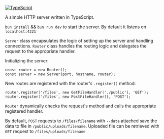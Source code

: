  [![TypeScript](https://badges.frapsoft.com/typescript/code/typescript.svg?v=101)](https://github.com/ellerbrock/typescript-badges/) 
 
A simple HTTP server written in TypeScript. 

`bun install` && `bun run dev` to start the server. By default it listens on `localhost:4221`

`Server` class encapsulates the logic of setting up the server and handling connections. 
`Router` class handles the routing logic and delegates the request to the appropriate handler.

Initializing the server: 

```
const router = new Router();
const server = new Server(port, hostname, router);
```

New routes are registered with the router's `.register()` method: 

```
router.register('/files', new GetFileHandler('./public'), 'GET');
router.register('/files', new PostFileHandler(), 'POST');
```

`Router` dynamically checks the request's method and calls the appropriate registered handler. 

By default, `POST` requests to `/files/filename` with `--data` attached save the data to file in `/public/uploads/filename`. Uploaded file can be retrieved with `GET` request to `/files/uploads/filename`



